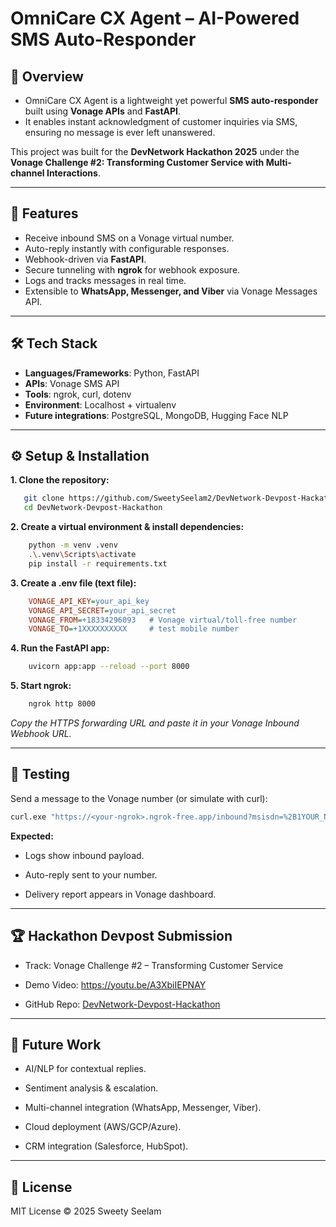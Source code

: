 # OmniCare CX Agent – AI-Powered SMS Auto-Responder

## 📌 Overview
- OmniCare CX Agent is a lightweight yet powerful **SMS auto-responder** built using **Vonage APIs** and **FastAPI**.  
- It enables instant acknowledgment of customer inquiries via SMS, ensuring no message is ever left unanswered.  

This project was built for the **DevNetwork Hackathon 2025** under the **Vonage Challenge #2: Transforming Customer Service with Multi-channel Interactions**.

---

## 🚀 Features
- Receive inbound SMS on a Vonage virtual number.
- Auto-reply instantly with configurable responses.
- Webhook-driven via **FastAPI**.
- Secure tunneling with **ngrok** for webhook exposure.
- Logs and tracks messages in real time.
- Extensible to **WhatsApp, Messenger, and Viber** via Vonage Messages API.

---

## 🛠️ Tech Stack
- **Languages/Frameworks**: Python, FastAPI  
- **APIs**: Vonage SMS API  
- **Tools**: ngrok, curl, dotenv  
- **Environment**: Localhost + virtualenv  
- **Future integrations**: PostgreSQL, MongoDB, Hugging Face NLP  

---

## ⚙️ Setup & Installation

**1. Clone the repository:**
```bash
   git clone https://github.com/SweetySeelam2/DevNetwork-Devpost-Hackathon.git
   cd DevNetwork-Devpost-Hackathon
```

**2. Create a virtual environment & install dependencies:**
```bash
    python -m venv .venv
    .\.venv\Scripts\activate
    pip install -r requirements.txt
```

**3. Create a .env file (text file):**
```ini
    VONAGE_API_KEY=your_api_key
    VONAGE_API_SECRET=your_api_secret
    VONAGE_FROM=+18334296093   # Vonage virtual/toll-free number
    VONAGE_TO=+1XXXXXXXXXX     # test mobile number
```

**4. Run the FastAPI app:**
```bash
    uvicorn app:app --reload --port 8000
```

**5. Start ngrok:**
```bash
    ngrok http 8000
```
*Copy the HTTPS forwarding URL and paste it in your Vonage Inbound Webhook URL.*

---

## 📩 Testing

Send a message to the Vonage number (or simulate with curl):

```bash
curl.exe "https://<your-ngrok>.ngrok-free.app/inbound?msisdn=%2B1YOUR_NUMBER&to=%2B18334296093&text=Hello%20from%20curl"
```

**Expected:**

- Logs show inbound payload.

- Auto-reply sent to your number.

- Delivery report appears in Vonage dashboard.

---

## 🏆 Hackathon Devpost Submission
- Track: Vonage Challenge #2 – Transforming Customer Service

- Demo Video: https://youtu.be/A3XbiIEPNAY

- GitHub Repo: [DevNetwork-Devpost-Hackathon](https://github.com/SweetySeelam2/DevNetwork-Devpost-Hackathon)

---

## 🔮 Future Work
- AI/NLP for contextual replies.

- Sentiment analysis & escalation.

- Multi-channel integration (WhatsApp, Messenger, Viber).

- Cloud deployment (AWS/GCP/Azure).

- CRM integration (Salesforce, HubSpot).

---

## 📜 License
MIT License © 2025 Sweety Seelam